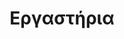 ---
title: 'Εργαστήρια'
layout: 'layouts/with-toc.html'
metaDesc: 'Δείτε πλροφορίες και φωτογραφίες σχετικές με τα εργαστήρια του ΟΥΠΣ!'
heading:
  summary: 'Τσεκάρετε τα εργαστήρια μας...'
collection: 'workshops'
---